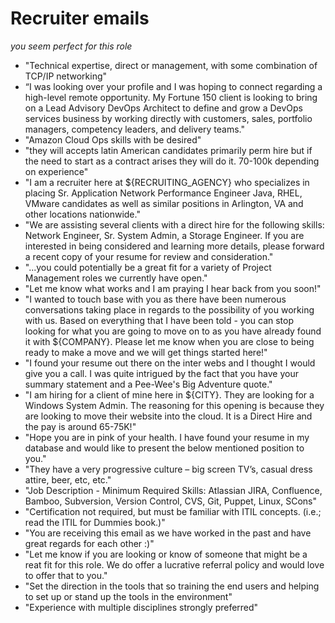 # Recruiter emails
_you seem perfect for this role_

* "Technical expertise, direct or management, with some combination of TCP/IP networking"
* “I was looking over your profile and I was hoping to connect regarding a high-level remote opportunity. My Fortune 150 client is looking to bring on a Lead Advisory DevOps Architect to define and grow a DevOps services business by working directly with customers, sales, portfolio managers, competency leaders, and delivery teams."
* "Amazon Cloud Ops skills with be desired"
* "they will accepts latin American candidates primarily perm hire but if the need to start as a contract arises they will do it. 70-100k depending on experience"
* "I am a recruiter here at ${RECRUITING_AGENCY} who specializes in placing Sr. Application Network Performance Engineer Java, RHEL, VMware candidates as well as similar positions in Arlington, VA and other locations nationwide."
* "We are assisting several clients with a direct hire for the following skills:  Network Engineer, Sr. System Admin, a Storage Engineer.  If you are interested in being considered and learning more details, please forward a recent copy of your resume for review and consideration."
* "...you could potentially be a great fit for a variety of Project Management roles we currently have open."
* "Let me know what works and I am praying I hear back from you soon!"
* "I wanted to touch base with you as there have been numerous conversations taking place in regards to the possibility of you working with us. Based on everything that I have been told - you can stop looking for what you are going to move on to as you have already found it with ${COMPANY}. Please let me know when you are close to being ready to make a move and we will get things started here!"
* "I found your resume out there on the inter webs and I thought I would give you a call. I was quite intrigued by the fact that you have your summary statement and a Pee-Wee's Big Adventure quote."
* "I am hiring for a client of mine here in ${CITY}. They are looking for a Windows System Admin. The reasoning for this opening is because they are looking to move their website into the cloud. It is a Direct Hire and the pay is around 65-75K!"
* "Hope you are in pink of your health. I have found your resume in my database and would like to present the below mentioned position to you."
* "They have a very progressive culture – big screen TV’s, casual dress attire, beer, etc, etc."
* "Job Description - Minimum Required Skills: Atlassian JIRA, Confluence, Bamboo, Subversion, Version Control, CVS, Git, Puppet, Linux, SCons"
* "Certification not required, but must be familiar with ITIL concepts. (i.e.; read the ITIL for Dummies book.)"
* "You are receiving this email as we have worked in the past and have great regards for each other :)"
* "Let me know if you are looking or know of someone that might be a reat fit for this role. We do offer a lucrative referral policy and would love to offer that to you."
* "Set the direction in the tools that so training the end users and helping to set up or stand up the tools in the environment"
* "Experience with multiple disciplines strongly preferred"
